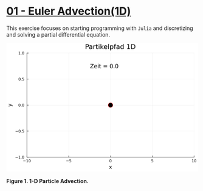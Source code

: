 # [01 - Euler Advection(1D)](https://github.com/GeoSci-FFM/GeoModBox.jl/blob/main/exercises/01_1D_Euler_Advection.ipynb)

This exercise focuses on starting programming with `Julia` and discretizing and solving a partial differential equation. 

![Exercise1a](../../assets/01_1D_Euler.gif)

**Figure 1. 1-D Particle Advection.**
